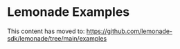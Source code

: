 # Lemonade Examples

This content has moved to: https://github.com/lemonade-sdk/lemonade/tree/main/examples